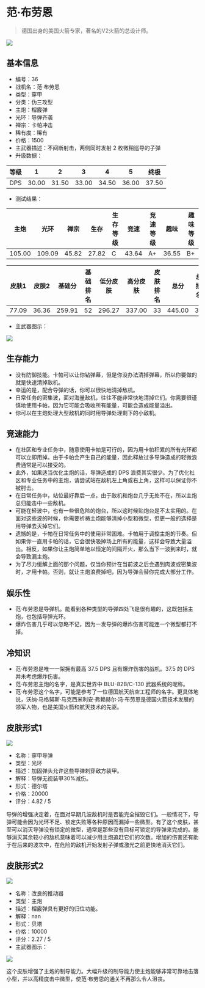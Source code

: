 # 范·布劳恩

> 德国出身的美国火箭专家，著名的V2火箭的总设计师。

<img src="/ships/ship_36.png" style={{zoom:1}}/>

## 基本信息

- 编号：36
- 战机名：范·布劳恩
- 类型：穿甲
- 分类：伪三攻型
- 主炮：榴霰弹
- 光环：导弹齐袭
- 禅宗：卡帕冲击
- 稀有度：稀有
- 价格：1500
- 主武器描述：不间断射击，两侧同时发射 2 枚微稍巡导的子弹
- 升级数据：

| 等级 | 1 | 2 | 3 | 4 | 5 | 终极 |
|--|--|--|--|--|--|--|
| DPS | 30.00 | 31.50 | 33.00 | 34.50 | 36.00 | 37.50 |

- 测试结果：

| 主炮 | 光环 | 禅宗 | 生存 | 生存等级 | 竞速 | 竞速等级 | 趣味 | 趣味等级 |
|--|--|--|--|--|--|--|--|--|
| 105.00 | 109.09 | 45.82 | 27.82 | C | 43.64 | A+ | 36.55 | B+ |

| 皮肤1 | 皮肤2 | 基础分 | 基础排名 | 低分皮肤 | 高分皮肤 | 皮肤排名 | 总分 | 总排名 |
|--|--|--|--|--|--|--|--|--|
| 77.09 | 36.36 | 259.91 | 52 | 296.27 | 337.00 | 33 | 445.00 | 34 |

- 主武器图示：

<img src="/illustration/main_36.gif" style={{zoom:1}}/>

## 生存能力

- 没有防御技能。卡帕可以让你钻弹幕，但是你没办法清掉弹幕，所以你要做的就是快速清掉敌机。
- 幸运的是，配合导弹的话，你可以很快地清掉敌机。
- 日常任务的密集波，面对海量敌机，往往不能非常快地清掉它们。你需要很谨慎地使用卡帕，因为它可能会吸收所有能量，可能会造成能量溢出。
- 你可以在主炮处理大型敌机的同时用导弹处理剩下的小敌机。

## 竞速能力

- 在社区和专业任务中，随意使用卡帕是可行的，因为用卡帕积累的所有光环都可以立即用掉。由于卡帕会产生自己的能量，因此释放过多导弹造成的轻微浪费通常是可以接受的。
- 此外，如果适当优化主炮的话，导弹造成的 DPS 浪费其实很少。为了优化社区和专业任务中的主炮，请尝试站在敌机左上角或右上角，这样可以保证你不被肘击。
- 在日常任务中，站位最好靠后一点，由于敌机和炮台几乎无处不在，所以主炮总归能击中一些敌机。
- 可能在轻波中，也有一些很危险的炮台，所以这时候贴炮台是不太实用的。在面对这些波的时候，你需要祈祷主炮能够清掉小型和微型，但更一般的选择是用导弹去灭掉它们。
- 遗憾的是，卡帕在日常任务中的使用非常困难。卡帕用于调控主炮的节奏。但如果你一直用卡帕的话，它会很快吸掉场上所有的能量，这样会导致大量溢出。相反，如果你让主炮简单地以恒定的间隔开火，那么当下一波到来时，就会导致漏主炮。
- 为了尽力缓解上面的那个问题，仅当你预计在当前波之后会遇到肉波或密集波时，才用卡帕。否则，就让主炮浪费掉吧，因为导弹会替你完成大部分工作。

## 娱乐性

- 范·布劳恩是导弹机。能看到各种类型的导弹四处飞是很有趣的，这既包括主炮，也包括导弹光环。
- 爆炸伤害几乎可以忽略不记，因为一发导弹的爆炸伤害可能连一个微型都打不掉。

## 冷知识

- 范·布劳恩是唯一一架拥有最高 37.5 DPS 且有爆炸伤害的战机。37.5 的 DPS 并未考虑爆炸伤害。
- 范·布劳恩主炮的名字，是真实世界中 BLU-82B/C-130 武器系统的昵称。
- 范·布劳恩这个名字，可能是参考了一位德国航天航空工程师的名字。更具体地说，沃纳·马格努斯·马克西米利安·弗赖赫尔·冯·布劳恩是德国火箭技术发展的领军人物，也是美国火箭和航天技术的先驱。

## 皮肤形式1

<img src="/ships/ship_36_apex_1.png" style={{zoom:1}}/>

- 名称：穿甲导弹
- 类型：光环
- 描述：加固弹头允许这些导弹刺穿敌方装甲。
- 解释：导弹无视装甲30%减伤。
- 形式：德尔塔
- 价格：20000
- 评分：4.82 / 5

导弹的增强决定着，在面对早期几波敌机时是否能完全摧毁它们。一般情况下，导弹可能会因为光环不足、锁定失败等各种原因而漏掉一些微型。有了这个皮肤，甚至可以消灭导弹没有锁定的微型，通常是那些没有目标可锁定的导弹来完成的。能够消灭其余较小的敌机意味着可以减少用主炮追赶它们的次数。增加的伤害还有助于在后来的波次中，在危险的敌机开始发射子弹或激光之前更快地消灭它们。

## 皮肤形式2

<img src="/ships/ship_36_apex_2.png" style={{zoom:1}}/>

- 名称：改良的推动器
- 类型：主炮
- 描述：榴霰弹具有更好的归位功能。
- 解释：nan
- 形式：贝塔
- 价格：10000
- 评分：2.27 / 5
- 主武器图示：

<img src="/illustration/main_36_beta.gif" style={{zoom:1}}/>

这个皮肤增强了主炮的制导能力。大幅升级的制导能力使主炮能够非常可靠地击落小型，并以高精度击中微型，使范·布劳恩的通关不再那么令人沮丧。
